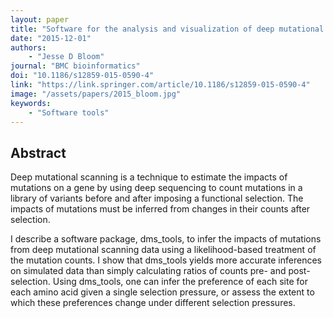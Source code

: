 ```yaml
---
layout: paper
title: "Software for the analysis and visualization of deep mutational scanning data"
date: "2015-12-01"
authors: 
    - "Jesse D Bloom"
journal: "BMC bioinformatics"
doi: "10.1186/s12859-015-0590-4"
link: "https://link.springer.com/article/10.1186/s12859-015-0590-4"
image: "/assets/papers/2015_bloom.jpg"
keywords:
    - "Software tools"
---
```


## Abstract

Deep mutational scanning is a technique to estimate the impacts of mutations on a gene by using deep sequencing to count mutations in a library of variants before and after imposing a functional selection. The impacts of mutations must be inferred from changes in their counts after selection.

I describe a software package, dms_tools, to infer the impacts of mutations from deep mutational scanning data using a likelihood-based treatment of the mutation counts. I show that dms_tools yields more accurate inferences on simulated data than simply calculating ratios of counts pre- and post-selection. Using dms_tools, one can infer the preference of each site for each amino acid given a single selection pressure, or assess the extent to which these preferences change under different selection pressures.
